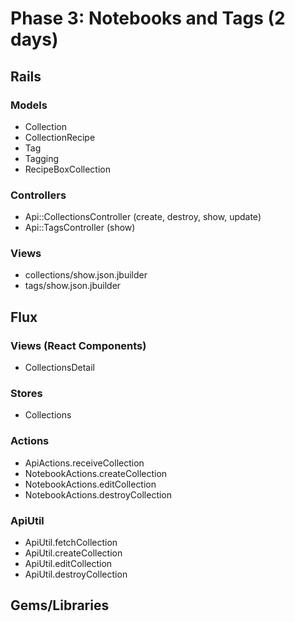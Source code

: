 # Phase 3: Notebooks and Tags (2 days)

## Rails
### Models
* Collection
* CollectionRecipe
* Tag
* Tagging
* RecipeBoxCollection

### Controllers
* Api::CollectionsController (create, destroy, show, update)
* Api::TagsController (show)

### Views
* collections/show.json.jbuilder
* tags/show.json.jbuilder

## Flux
### Views (React Components)
* CollectionsDetail

### Stores
* Collections

### Actions
* ApiActions.receiveCollection
* NotebookActions.createCollection
* NotebookActions.editCollection
* NotebookActions.destroyCollection

### ApiUtil
* ApiUtil.fetchCollection
* ApiUtil.createCollection
* ApiUtil.editCollection
* ApiUtil.destroyCollection

## Gems/Libraries
